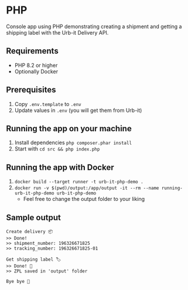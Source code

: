 # PHP

Console app using PHP demonstrating creating a shipment and getting a shipping label with the Urb-it Delivery API.

## Requirements
- PHP 8.2 or higher
- Optionally Docker

## Prerequisites
1. Copy `.env.template` to `.env`
2. Update values in `.env` (you will get them from Urb-it)

## Running the app on your machine
1. Install dependencies `php composer.phar install`
2. Start with `cd src && php index.php`

## Running the app with Docker
1. `docker build --target runner -t urb-it-php-demo .`
2. `docker run -v $(pwd)/output:/app/output -it --rm --name running-urb-it-php-demo urb-it-php-demo`
   - Feel free to change the output folder to your liking

## Sample output
```
Create delivery 📦
>> Done!
>> shipment_number: 196326671825
>> tracking_number: 196326671825-01

Get shipping label 🏷️
>> Done! 🌟
>> ZPL saved in 'output' folder

Bye bye 👋
```
